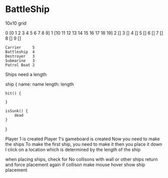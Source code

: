 # BattleShip

10x10 grid

0 [0 1 2 3 4 5 6 7 8 9]
1 [10 11 12 13 14 15 16 17 18 19]
2 []
3 []
4 []
5 []
6 []
7 []
8 []
9 []


	Carrier 	5
	Battleship 	4
	Destroyer 	3
	Submarine 	3
	Patrol Boat 2 


Ships need a length

ship {
    name: name
    length: length

    hit() {
        
    }

    isSunk() {
        dead
    }
}

Player 1 is created
Player 1's gameboard is created
Now you need to make the ships
To make the first ship, you need to make it
then you place it down
I click on a location which is determined by the length of the ship


when placing ships, check for
No collisons with wall or other ships
return and force placement again if collison
make mouse hover show ship placement
<!-- add rotation to ship -->

